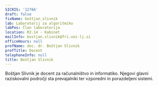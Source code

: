 ```yaml
---
SICRIS: '12766'
draft: false
fixName: boštjan_slivnik
lab: Laboratorij za algoritmiko
labPos: Član laboratorija
location: R2.14 - Kabinet
mailInfo: bostjan.slivnik@fri.uni-lj.si
officeHours: null
profName: doc. dr. Boštjan Slivnik
profTitle: Docent
telephoneInfo: null
title: Boštjan Slivnik
---
```



Boštjan Slivnik je docent za računalništvo in informatiko. Njegovi glavni raziskovalni področji sta prevajalniki ter vzporedni in porazdeljeni sistemi.
